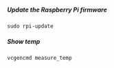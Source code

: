 ##### Update the Raspberry Pi firmware

`sudo rpi-update`

##### Show temp

`vcgencmd measure_temp`
